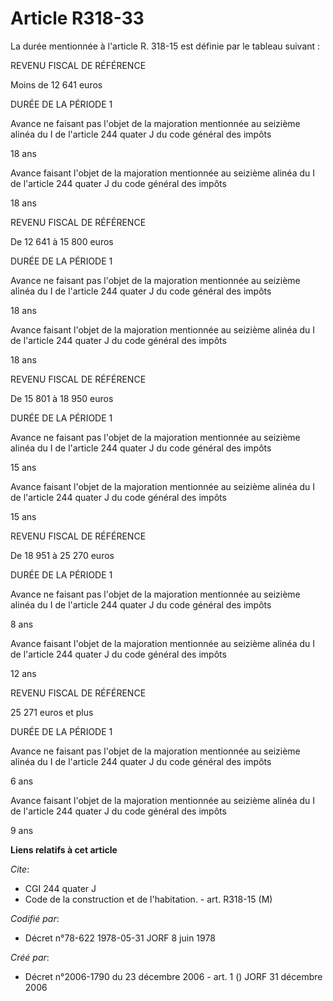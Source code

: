 # Article R318-33

La durée mentionnée à l'article R. 318-15 est définie par le tableau suivant :

REVENU FISCAL DE RÉFÉRENCE

Moins de 12 641 euros

DURÉE DE LA PÉRIODE 1

Avance ne faisant pas l'objet de la majoration mentionnée au seizième alinéa du I de l'article 244 quater J du code général
des impôts

18 ans

Avance faisant l'objet de la majoration mentionnée au seizième alinéa du I de l'article 244 quater J du code général des
impôts

18 ans 

REVENU FISCAL DE RÉFÉRENCE

De 12 641 à 15 800 euros

DURÉE DE LA PÉRIODE 1

Avance ne faisant pas l'objet de la majoration mentionnée au seizième alinéa du I de l'article 244 quater J du code général
des impôts

18 ans

Avance faisant l'objet de la majoration mentionnée au seizième alinéa du I de l'article 244 quater J du code général des
impôts

18 ans 

REVENU FISCAL DE RÉFÉRENCE

De 15 801 à 18 950 euros

DURÉE DE LA PÉRIODE 1

Avance ne faisant pas l'objet de la majoration mentionnée au seizième alinéa du I de l'article 244 quater J du code général
des impôts

15 ans

Avance faisant l'objet de la majoration mentionnée au seizième alinéa du I de l'article 244 quater J du code général des
impôts

15 ans 

REVENU FISCAL DE RÉFÉRENCE

De 18 951 à 25 270 euros

DURÉE DE LA PÉRIODE 1

Avance ne faisant pas l'objet de la majoration mentionnée au seizième alinéa du I de l'article 244 quater J du code général
des impôts

8 ans

Avance faisant l'objet de la majoration mentionnée au seizième alinéa du I de l'article 244 quater J du code général des
impôts

12 ans 

REVENU FISCAL DE RÉFÉRENCE

25 271 euros et plus

DURÉE DE LA PÉRIODE 1

Avance ne faisant pas l'objet de la majoration mentionnée au seizième alinéa du I de l'article 244 quater J du code général
des impôts

6 ans

Avance faisant l'objet de la majoration mentionnée au seizième alinéa du I de l'article 244 quater J du code général des
impôts

9 ans

**Liens relatifs à cet article**

_Cite_:

  - CGI 244 quater J
  - Code de la construction et de l'habitation. - art. R318-15 (M)

_Codifié par_:

  - Décret n°78-622 1978-05-31 JORF 8 juin 1978

_Créé par_:

  - Décret n°2006-1790 du 23 décembre 2006 - art. 1 () JORF 31 décembre 2006
